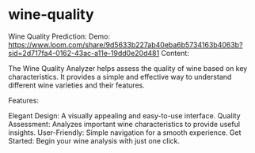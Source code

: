 # wine-quality
Wine Quality Prediction:
Demo: https://www.loom.com/share/9d5633b227ab40eba6b5734163b4063b?sid=2d717fa4-0162-43ac-a11e-19dd0e20d481 
         Content:

The Wine Quality Analyzer helps assess the quality of wine based on key characteristics. It provides a simple and effective way to understand different wine varieties and their features.

Features:

Elegant Design: A visually appealing and easy-to-use interface.
Quality Assessment: Analyzes important wine characteristics to provide useful insights.
User-Friendly: Simple navigation for a smooth experience.
Get Started: Begin your wine analysis with just one click.
